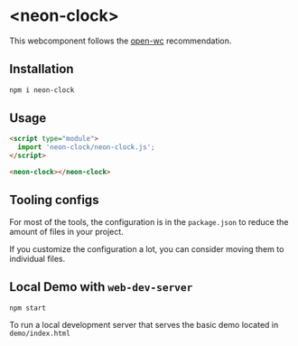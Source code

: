 # \<neon-clock>

This webcomponent follows the [open-wc](https://github.com/open-wc/open-wc) recommendation.

## Installation
```bash
npm i neon-clock
```

## Usage
```html
<script type="module">
  import 'neon-clock/neon-clock.js';
</script>

<neon-clock></neon-clock>
```



## Tooling configs

For most of the tools, the configuration is in the `package.json` to reduce the amount of files in your project.

If you customize the configuration a lot, you can consider moving them to individual files.

## Local Demo with `web-dev-server`
```bash
npm start
```
To run a local development server that serves the basic demo located in `demo/index.html`

